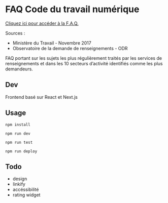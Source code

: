 # FAQ Code du travail numérique

[Cliquez ici pour accéder à la F.A.Q.](https://socialgouv.github.io/faq-code-du-travail)

Sources :

 - Ministère du Travail - Novembre 2017
 - Observatoire de la demande de renseignements - ODR

FAQ portant sur les sujets les plus régulièrement traités par les services de renseignements et dans les 10 secteurs d’activité identifiés comme les plus demandeurs.

## Dev

Frontend basé sur React et Next.js

## Usage

`npm install`

`npm run dev`

`npm run test`

`npm run deploy`

## Todo

 - design
 - linkify
 - accéssibilité
 - rating widget